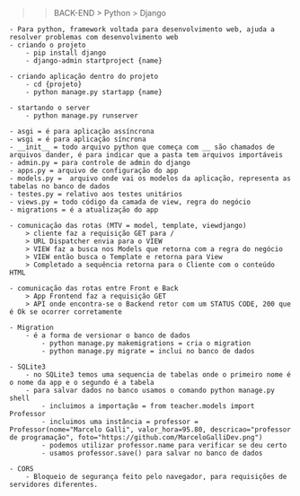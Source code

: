 >> BACK-END > Python > Django

    - Para python, framework voltada para desenvolvimento web, ajuda a resolver problemas com desenvolvimento web
    - criando o projeto
        - pip install django
        - django-admin startproject {name}
    
    - criando aplicação dentro do projeto
        - cd {projeto}
        - python manage.py startapp {name}

    - startando o server
        - python manage.py runserver 

    - asgi = é para aplicação assíncrona
    - wsgi = é para aplicação síncrona
    - __init__ = todo arquivo python que começa com __ são chamados de arquivos dander, é para indicar que a pasta tem arquivos importáveis
    - admin.py = para controle de admin do django
    - apps.py = arquivo de configuração do app
    - models.py =  arquivo onde vai os modelos da aplicação, representa as tabelas no banco de dados
    - testes.py = relativo aos testes unitários
    - views.py = todo código da camada de view, regra do negócio
    - migrations = é a atualização do app

    - comunicação das rotas (MTV = model, template, viewdjango)
        > cliente faz a requisição GET para /
        > URL Dispatcher envia para o VIEW
        > VIEW faz a busca nos Models que retorna com a regra do negócio
        > VIEW então busca o Template e retorna para View
        > Completado a sequência retorna para o Cliente com o conteúdo HTML

    - comunicação das rotas entre Front e Back
        > App Frontend faz a requisição GET
        > API onde encontra-se o Backend retor com um STATUS CODE, 200 que é Ok se ocorrer corretamente

    - Migration
        - é a forma de versionar o banco de dados
            - python manage.py makemigrations = cria o migration
            - python manage.py migrate = inclui no banco de dados
    
    - SQLite3
        - no SQLite3 temos uma sequencia de tabelas onde o primeiro nome é o nome da app e o segundo é a tabela
        - para salvar dados no banco usamos o comando python manage.py shell
            - incluimos a importação = from teacher.models import Professor
            - incluimos uma instância = professor = Professor(nome="Marcelo Galli", valor_hora=95.80, descricao="professor de programação", foto="https://github.com/MarceloGalliDev.png")
            - podemos utilizar professor.name para verificar se deu certo
            - usamos professor.save() para salvar no banco de dados
    
    - CORS
        - Bloqueio de segurança feito pelo navegador, para requisições de servidores diferentes.